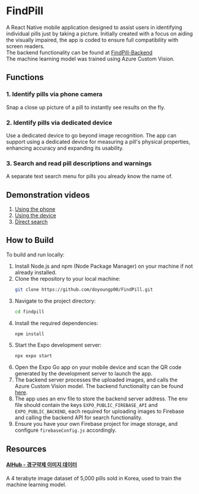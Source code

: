 # FindPill
A React Native mobile application designed to assist users in identifying individual pills just by taking a picture. Initially created with a focus on aiding the visually impaired, the app is coded to ensure full compatibility with screen readers.  
The backend functionality can be found at [FindPill-Backend](https://github.com/doyoungp00/FindPill-Backend.git)  
The machine learning model was trained using Azure Custom Vision.

## Functions
### 1. Identify pills via phone camera
Snap a close up picture of a pill to instantly see results on the fly.
### 2. Identify pills via dedicated device
Use a dedicated device to go beyond image recognition. The app can support using a dedicated device for measuring a pill's physical properties, enhancing accuracy and expanding its usability.
### 3. Search and read pill descriptions and warnings
A separate text search menu for pills you already know the name of.

## Demonstration videos
1. [Using the phone](https://www.youtube.com/watch?v=-Vi6D9p_a7c)
2. [Using the device](https://www.youtube.com/watch?v=-nW0oRoQ2A0)
3. [Direct search](https://www.youtube.com/watch?v=PHYtq332n_0)

## How to Build
To build and run locally:

1. Install Node.js and npm (Node Package Manager) on your machine if not already installed.
2. Clone the repository to your local machine:
   ```bash
   git clone https://github.com/doyoungp00/FindPill.git
   ```
3. Navigate to the project directory:
   ```bash
   cd findpill
   ```
4. Install the required dependencies:
   ```bash
   npm install
   ```
5. Start the Expo development server:
   ```bash
   npx expo start
   ```
6. Open the Expo Go app on your mobile device and scan the QR code generated by the development server to launch the app.
7. The backend server processes the uploaded images, and calls the Azure Custom Vision model. The backend functionality can be found [here](https://github.com/doyoungp00/FindPill-Backend.git).
8. The app uses an env file to store the backend server address. The env file should contain the keys `EXPO_PUBLIC_FIREBASE_API` and `EXPO_PUBLIC_BACKEND`, each required for uploading images to Firebase and calling the backend API for search functionality.
9. Ensure you have your own Firebase project for image storage, and configure `firebaseConfig.js` accordingly.

## Resources
#### [AIHub - 경구약제 이미지 데이터](https://aihub.or.kr/aihubdata/data/view.do?currMenu=115&topMenu=100&aihubDataSe=realm&dataSetSn=576)
A 4 terabyte image dataset of 5,000 pills sold in Korea, used to train the machine learning model.
